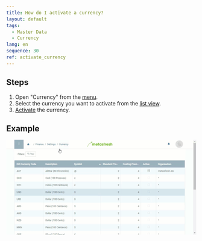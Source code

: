 ```yaml
---
title: How do I activate a currency?
layout: default
tags:
  - Master Data
  - Currency
lang: en
sequence: 30
ref: activate_currency
---
```


## Steps

1. Open "Currency" from the [menu](Menu).
1. Select the currency you want to activate from the [list view](ViewModes).
1. [Activate](Activate_record) the currency.

## Example
![](assets/activate_currency.gif)
